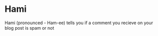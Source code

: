 # Hami

Hami (pronounced - Ham-ee) tells you if a comment you recieve on your blog post is spam or not